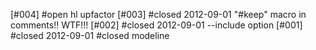 [#004] #open hl upfactor
[#003]       #closed 2012-09-01 "#keep" macro in comments!! WTF!!!
[#002]       #closed 2012-09-01 --include option
[#001]       #closed 2012-09-01 #closed modeline

